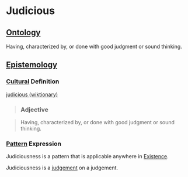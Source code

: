 # Judicious

## [Ontology](./ontology.md)

Having, characterized by, or done with good judgment or sound thinking.

## [Epistemology](./epistemology.md)

### [Cultural](./culture.md) Definition

<a href="http://en.wiktionary.org/wiki/judicious" target="_blank">judicious (wiktionary)</a>

> ### Adjective

> Having, characterized by, or done with good judgment or sound thinking.

### [Pattern](./pattern.md) Expression

Judiciousness is a pattern that is applicable anywhere in [Existence](./existence.md).

Judiciousness is a [judgement](./judgement.md) on a judgement.
